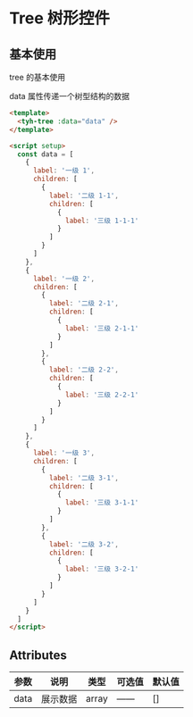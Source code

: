 # Tree 树形控件

## 基本使用

tree 的基本使用

data 属性传递一个树型结构的数据

<tyh-tree :data="data" />

```html
<template>
  <tyh-tree :data="data" />
</template>

<script setup>
  const data = [
    {
      label: '一级 1',
      children: [
        {
          label: '二级 1-1',
          children: [
            {
              label: '三级 1-1-1'
            }
          ]
        }
      ]
    },
    {
      label: '一级 2',
      children: [
        {
          label: '二级 2-1',
          children: [
            {
              label: '三级 2-1-1'
            }
          ]
        },
        {
          label: '二级 2-2',
          children: [
            {
              label: '三级 2-2-1'
            }
          ]
        }
      ]
    },
    {
      label: '一级 3',
      children: [
        {
          label: '二级 3-1',
          children: [
            {
              label: '三级 3-1-1'
            }
          ]
        },
        {
          label: '二级 3-2',
          children: [
            {
              label: '三级 3-2-1'
            }
          ]
        }
      ]
    }
  ]
</script>
```

## Attributes

| 参数 | 说明     | 类型  | 可选值 | 默认值 |
| ---- | -------- | ----- | ------ | ------ |
| data | 展示数据 | array | ——     | []     |

<script setup>
  const data = [
    {
      label: '一级 1',
      children: [
        {
          label: '二级 1-1',
          children: [
            {
              label: '三级 1-1-1'
            }
          ]
        }
      ]
    },
    {
      label: '一级 2',
      children: [
        {
          label: '二级 2-1',
          children: [
            {
              label: '三级 2-1-1'
            }
          ]
        },
        {
          label: '二级 2-2',
          children: [
            {
              label: '三级 2-2-1'
            }
          ]
        }
      ]
    },
    {
      label: '一级 3',
      children: [
        {
          label: '二级 3-1',
          children: [
            {
              label: '三级 3-1-1'
            }
          ]
        },
        {
          label: '二级 3-2',
          children: [
            {
              label: '三级 3-2-1'
            }
          ]
        }
      ]
    }
  ]
</script>
